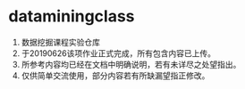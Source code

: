 # dataminingclass
1. 数据挖掘课程实验仓库
2. 于20190626该项作业正式完成，所有包含内容已上传。
3. 所参考内容均已经在文档中明确说明，若有未详尽之处望指出。
4. 仅供简单交流使用，部分内容若有所缺漏望指正修改。
